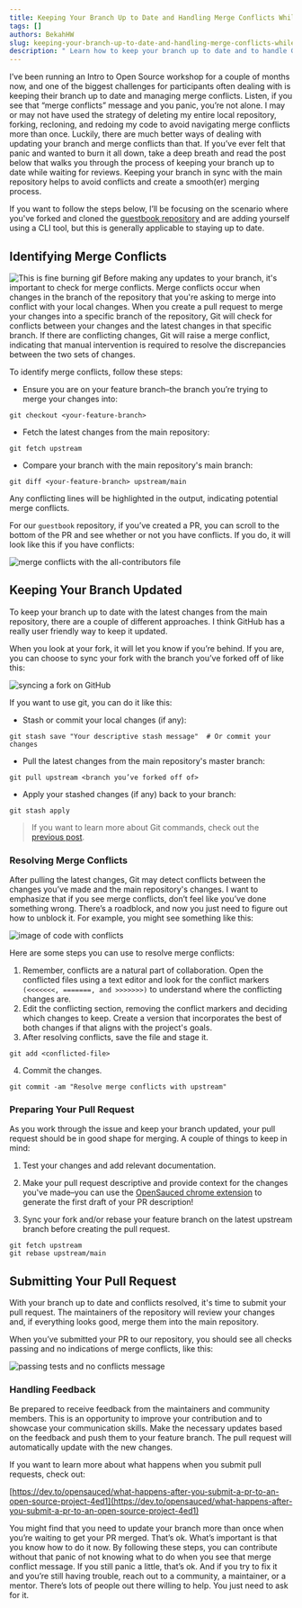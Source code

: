 ```yaml
---
title: Keeping Your Branch Up to Date and Handling Merge Conflicts While Waiting for PR Reviews
tags: []
authors: BekahHW
slug: keeping-your-branch-up-to-date-and-handling-merge-conflicts-while-waiting-for-pr-reviews
description: " Learn how to keep your branch up to date and to handle Git merge conflicts in this step-by-step guide. "
---
```


I’ve been running an Intro to Open Source workshop for a couple of months now, and one of the biggest challenges for participants often dealing with is keeping their branch up to date and managing merge conflicts. Listen, if you see that “merge conflicts” message and you panic, you’re not alone. I may or may not have used the strategy of deleting my entire local repository, forking, recloning, and redoing my code to avoid navigating merge conflicts more than once. Luckily, there are much better ways of dealing with updating your branch and merge conflicts than that. If you’ve ever felt that panic and wanted to burn it all down, take a deep breath and read the post below that walks you through the process of keeping your branch up to date while waiting for reviews. Keeping your branch in sync with the main repository helps to avoid conflicts and create a smooth(er) merging process.

<!-- truncate -->

If you want to follow the steps below, I’ll be focusing on the scenario where you've forked and cloned the [guestbook repository](https://github.com/open-sauced/guestbook) and are adding yourself using a CLI tool, but this is generally applicable to staying up to date.

## Identifying Merge Conflicts

![This is fine burning gif](https://media.giphy.com/media/NTur7XlVDUdqM/giphy.gif)
Before making any updates to your branch, it's important to check for merge conflicts. Merge conflicts occur when changes in the branch of the repository that you're asking to merge into conflict with your local changes.
When you create a pull request to merge your changes into a specific branch of the repository, Git will check for conflicts between your changes and the latest changes in that specific branch. If there are conflicting changes, Git will raise a merge conflict, indicating that manual intervention is required to resolve the discrepancies between the two sets of changes.

To identify merge conflicts, follow these steps:

- Ensure you are on your feature branch–the branch you’re trying to merge your changes into:

```
git checkout <your-feature-branch>
```

- Fetch the latest changes from the main repository:

```
git fetch upstream
```

- Compare your branch with the main repository's main branch:

```
git diff <your-feature-branch> upstream/main
```

Any conflicting lines will be highlighted in the output, indicating potential merge conflicts.

For our `guestbook` repository, if you’ve created a PR, you can scroll to the bottom of the PR and see whether or not you have conflicts. If you do, it will look like this if you have conflicts:

![merge conflicts with the all-contributors file](https://dev-to-uploads.s3.amazonaws.com/uploads/articles/z4ivmzbnnhv5aocfn2lw.png)

## Keeping Your Branch Updated

To keep your branch up to date with the latest changes from the main repository, there are a couple of different approaches. I think GitHub has a really user friendly way to keep it updated.

When you look at your fork, it will let you know if you’re behind. If you are, you can choose to sync your fork with the branch you’ve forked off of like this:

![syncing a fork on GitHub](https://dev-to-uploads.s3.amazonaws.com/uploads/articles/d1nwr5qki5g4kxmq6c07.gif)

If you want to use git, you can do it like this:

- Stash or commit your local changes (if any):

```
git stash save "Your descriptive stash message"  # Or commit your changes
```

- Pull the latest changes from the main repository's master branch:

```
git pull upstream <branch you’ve forked off of>
```

- Apply your stashed changes (if any) back to your branch:

```
git stash apply
```

> If you want to learn more about Git commands, check out the [previous post](https://dev.to/opensauced/the-power-of-git-a-guide-to-collaborative-version-control-dl6).

### Resolving Merge Conflicts

After pulling the latest changes, Git may detect conflicts between the changes you’ve made and the main repository's changes. I want to emphasize that if you see merge conflicts, don’t feel like you’ve done something wrong. There’s a roadblock, and now you just need to figure out how to unblock it. For example, you might see something like this:

![image of code with conflicts](https://dev-to-uploads.s3.amazonaws.com/uploads/articles/qk1yv7g0nctai5oc3ijv.png)

Here are some steps you can use to resolve merge conflicts:

1. Remember, conflicts are a natural part of collaboration. Open the conflicted files using a text editor and look for the conflict markers `(<<<<<<<, =======, and >>>>>>>)` to understand where the conflicting changes are.
2. Edit the conflicting section, removing the conflict markers and deciding which changes to keep. Create a version that incorporates the best of both changes if that aligns with the project's goals.
3. After resolving conflicts, save the file and stage it.

```
git add <conflicted-file>
```

4. Commit the changes.

```
git commit -am "Resolve merge conflicts with upstream"
```

### Preparing Your Pull Request

As you work through the issue and keep your branch updated, your pull request should be in good shape for merging. A couple of things to keep in mind:

1. Test your changes and add relevant documentation.

2. Make your pull request descriptive and provide context for the changes you've made–you can use the [OpenSauced chrome extension](https://opensauced.ai/) to generate the first draft of your PR description!

3. Sync your fork and/or rebase your feature branch on the latest upstream branch before creating the pull request.

```
git fetch upstream
git rebase upstream/main
```

## Submitting Your Pull Request

With your branch up to date and conflicts resolved, it's time to submit your pull request. The maintainers of the repository will review your changes and, if everything looks good, merge them into the main repository.

When you’ve submitted your PR to our repository, you should see all checks passing and no indications of merge conflicts, like this:

![passing tests and no conflicts message](https://dev-to-uploads.s3.amazonaws.com/uploads/articles/9wnp2nro83nuj6tovbwd.png)

### Handling Feedback

Be prepared to receive feedback from the maintainers and community members. This is an opportunity to improve your contribution and to showcase your communication skills. Make the necessary updates based on the feedback and push them to your feature branch. The pull request will automatically update with the new changes.

If you want to learn more about what happens when you submit pull requests, check out:

[https://dev.to/opensauced/what-happens-after-you-submit-a-pr-to-an-open-source-project-4ed1](https://dev.to/opensauced/what-happens-after-you-submit-a-pr-to-an-open-source-project-4ed1)

You might find that you need to update your branch more than once when you’re waiting to get your PR merged. That’s ok. What’s important is that you know how to do it now. By following these steps, you can contribute without that panic of not knowing what to do when you see that merge conflict message. If you still panic a little, that’s ok. And if you try to fix it and you’re still having trouble, reach out to a community, a maintainer, or a mentor. There’s lots of people out there willing to help. You just need to ask for it.
